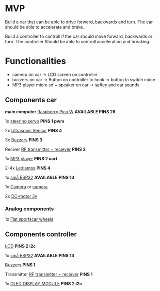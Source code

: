 # MVP
Build a car that can be able to drive forward, backwards and turn. The car should be able to accelerate and brake.

Build a controller to controll if the car should move forward, backwards or turn. The controller Should be able to controll acceleration and
breaking.

# Functionalities
- camera on car -> LCD screen on controller
- buzzers on car -> Button on controller to honk -> button to switch noice
- MP3 player micro sd + speaker on car -> saftey and car sounds
## Components car
**main computer** [Raspberry Pico W](https://www.electrokit.com/raspberry-pi-pico-w) **AVAILABLE PINS 26** 

1x [steering servo](https://www.electrokit.com/hs-55sub-micro-servo) **PINS 1 pwm**

2x [Ultrasonic Sensor](https://www.temu.com/se-en/2-6pcs-hc-sr04p--module-distance-sensor-supports-3-5-5v--handmade-diy-arduino-and-robotics-g-601099948665808.html?_oak_mp_inf=ENDXqOen1ogBGiAxMjQxMzMwNDg1N2U0MTUzOTcxN2ViNjk0YmJmODVhZSDmiIXt5TI%3D&top_gallery_url=https%3A%2F%2Fimg.kwcdn.com%2Fproduct%2Ffancy%2F3888f076-89c6-48fb-bfc8-330f2a5dd5dc.jpg&spec_gallery_id=601099948665808&refer_page_sn=10009&refer_source=0&freesia_scene=2&_oak_freesia_scene=2&_oak_rec_ext_1=Mjc5Nw&_oak_gallery_order=1576806353%2C1738414256%2C53601402%2C1501368188%2C473186167&search_key=arduino%20bluetooth&refer_page_el_sn=200049&refer_page_name=search_result&refer_page_id=10009_1745326584806_1q7gd8ohxl&_x_sessn_id=728xyc0bzm&is_back=1)  **PINS 4**

3x [Buzzers](https://www.temu.com/se-en/10pcs-20pcs-12085-passive-buzzer-12mm-with-42r--mini--buzzers-for-arduino-diy-electronic-projects-3v-12v-g-601099536164571.html?_oak_mp_inf=ENvNz6Km1ogBGiA3OGYwYjNhZjYwYTc0NmQ2YTg1ZTI5ZTljZmZhNTI3MiCwprjs5TI%3D&top_gallery_url=https%3A%2F%2Fimg.kwcdn.com%2Fproduct%2Fopen%2F2023-12-01%2F1701400604914-2ab763b9678140459ed0d0723aa2ae97-goods.jpeg&spec_gallery_id=4063361493&refer_page_sn=10009&refer_source=0&freesia_scene=2&_oak_freesia_scene=2&_oak_rec_ext_1=MTY3MA&_oak_gallery_order=1680982856%2C1830067749%2C1178995882%2C1452031739%2C1926111199&search_key=buzzer&refer_page_el_sn=200049&refer_page_name=search_result&refer_page_id=10009_1745326296622_qcjgue8ml6&_x_sessn_id=728xyc0bzm) **PINS 3**

Reciver [RF transmitter + reciever](https://www.temu.com/se-en/1set-433mhz-rf-transmitter-and-receiver-module-kit-for-arduino-arm-mcu--g-601100149881165.html?_oak_mp_inf=EM3yoceo1ogBGiA5OTQ0NWUxZmIyMzk0YjFhYjY4ZTQwMjQ5Y2Y2YzdjZSDl0oDs5TI%3D&top_gallery_url=https%3A%2F%2Fimg.kwcdn.com%2Fproduct%2Ffancy%2F0cb1a497-22ee-40c6-8797-0456c4f9ae61.jpg&spec_gallery_id=601100149881165&refer_page_sn=10009&refer_source=0&freesia_scene=2&_oak_freesia_scene=2&_oak_rec_ext_1=MTk4MA&_oak_gallery_order=90273639%2C1934513311%2C1138153555%2C2061327865%2C1960921044&search_key=rf%20module&refer_page_el_sn=200049&refer_page_name=search_result&refer_page_id=10009_1745324245458_llxrqyvc69&_x_sessn_id=728xyc0bzm) **PINS 2**

1x [MP3 player](https://www.electrokit.com/mini-mp3-spelare-microsd?gad_source=1&gbraid=0AAAAAD_OrGPTo-T4UPdvbPpy7y46J4vBu&gclid=Cj0KCQjw_JzABhC2ARIsAPe3ynp2VuYpQc2K5YdZGdJp9euzhXEJyWAsl-nr-YZNiS0J1Bv4_424A8QaApcAEALw_wcB) **PINS 2 uart**

2-4x [Ledlamps](https://www.electrokit.com/lysdiodsats-3mm-5-farger-200st?gad_source=1&gbraid=0AAAAAD_OrGPTo-T4UPdvbPpy7y46J4vBu&gclid=Cj0KCQjw_JzABhC2ARIsAPe3ynofBwwC5FIR8Fy4aM-0jqFe18PEio7hexfSB7AsuYfrg649OSlh8joaAivAEALw_wcB) **PINS 4**

1x [små ESP32](https://www.temu.com/se-en/3pcs-esp32-c3-development-board-esp32--development-board-esp32-development-board-g-601100788293620.html?_oak_mp_inf=EPS%2F1%2Feq1ogBGiBjN2E1Nzc4NjM0ODk0ZWU2ODllOGMzMDE0NTJiMTA0MyCO5cjs5TI%3D&top_gallery_url=https%3A%2F%2Fimg.kwcdn.com%2Fproduct%2Ffancy%2Fc9877818-7dfc-4d0e-a68c-14eb0ff6e236.jpg&spec_gallery_id=8286439277&refer_page_sn=10009&refer_source=0&freesia_scene=2&_oak_freesia_scene=2&_oak_rec_ext_1=ODkwMQ&_oak_gallery_order=1003150235%2C1564091167%2C1889864456%2C702269384%2C1708254068&search_key=esp32&refer_page_el_sn=200049&_x_sessn_id=728xyc0bzm&refer_page_name=search_result&refer_page_id=10009_1745326584806_1q7gd8ohxl&is_back=1) **AVAILABLE PINS 13**

1x [Camera](https://www.electrokit.com/arducam-ov7675-0.3mp-640x480px) or [camera](https://www.temu.com/se-en/ov7670-camera-module-0-3mp-vga-with-cmos-sensor-i2c-interface-compatible-with-arduino---dupont-cable-acrylic-stand-ideal-for-robotics-for-smart-cars-1pc-2pcs-g-601099688070986.html?_oak_mp_inf=EMqeh%2Bum1ogBGiA1YTNkYTIwM2E5Y2E0OTc4YmQwYjIzODM1MjZkOTFiMyC5hIzv5TI%3D&top_gallery_url=https%3A%2F%2Fimg.kwcdn.com%2Fproduct%2Fopen%2F2024-09-26%2F1727367618594-396df46ac2684eadb75c9a5f0d0306b2-goods.jpeg&spec_gallery_id=4527707964&refer_page_sn=10009&refer_source=0&freesia_scene=2&_oak_freesia_scene=2&_oak_rec_ext_1=NTA4Nw&_oak_gallery_order=375467475%2C8334240%2C2000458200%2C1498069338%2C490984017&search_key=arduino%20camera&refer_page_el_sn=200049&refer_page_name=search_result&refer_page_id=10009_1745331865011_39q67x5p5a&_x_sessn_id=728xyc0bzm)

2x [DC-motor 3v](https://www.electrokit.com/dc-motor-3v-16500rpm?gad_source=1&gbraid=0AAAAAD_OrGNVyg-NBGVqD79k5RCep_nE-&gclid=Cj0KCQjw_JzABhC2ARIsAPe3ynrbJwN60667soY52DkUJPG9RwjTJb3FqHa7Y_a8XODYTtUuh__DOPEaAhnKEALw_wcB)


### Analog components
1x [Flat sportscar wheels](https://www.amazon.se/BQLZR-4PCS-RC1-Mountain-Pattern/dp/B00LVMTNQ8?crid=2KW9MIDNXUQJL&dib=eyJ2IjoiMSJ9._mOr_V0YBDzLfSQm138RO27mL5AXaYSE0_1PPbVt4F_KGnw2blTjaVpkofCKG27EkF9uAwUitEQMjqFRGCu5v1oeIBTqpATUZ_1HI9mWV_iL9WKc1dmk1C1pVibIDPmwhJxohWRJoCfij8-nHv9dINae6zgFGj316XmILKsZ5aRqLiGJzkDJUsOizHutJCm7oAmPPW8Xy1a0GzVRqbOubqbhuR4Sd6JORam3UoMMqVDzwplBb_4UBo-FtJAj8HIMAxKC61xxCGD_jqUXYTyLm1-lrBDUKEhzG6qhVDp9V7c.oDBJpFzSDFzQ2DZ0hk2KLbzFgGx09mltb3nZUwYTUa0&dib_tag=se&keywords=rc+wheels&qid=1745329995&sprefix=rc+wheels%2Caps%2C87&sr=8-6)


## Components controller 
[LCD](https://www.amazon.se/Freenove-Display-Compatible-Arduino-Raspberry/dp/B0B76YGDV4/ref=asc_df_B0B76YGDV4/?tag=shpngadsglede-21&linkCode=df0&hvadid=603116030375&hvpos=&hvnetw=g&hvrand=16076001894671581682&hvpone=&hvptwo=&hvqmt=&hvdev=c&hvdvcmdl=&hvlocint=&hvlocphy=2752&hvtargid=pla-1982300595807&psc=1&mcid=bc9dd1b08e48365d9b57106b215604fa) **PINS 2 i2c** 

1x [små ESP32](https://www.temu.com/se-en/3pcs-esp32-c3-development-board-esp32--development-board-esp32-development-board-g-601100788293620.html?_oak_mp_inf=EPS%2F1%2Feq1ogBGiBjN2E1Nzc4NjM0ODk0ZWU2ODllOGMzMDE0NTJiMTA0MyCO5cjs5TI%3D&top_gallery_url=https%3A%2F%2Fimg.kwcdn.com%2Fproduct%2Ffancy%2Fc9877818-7dfc-4d0e-a68c-14eb0ff6e236.jpg&spec_gallery_id=8286439277&refer_page_sn=10009&refer_source=0&freesia_scene=2&_oak_freesia_scene=2&_oak_rec_ext_1=ODkwMQ&_oak_gallery_order=1003150235%2C1564091167%2C1889864456%2C702269384%2C1708254068&search_key=esp32&refer_page_el_sn=200049&_x_sessn_id=728xyc0bzm&refer_page_name=search_result&refer_page_id=10009_1745326584806_1q7gd8ohxl&is_back=1) **AVAILABLE PINS 13**

[Buzzers](https://www.temu.com/se-en/10pcs-20pcs-12085-passive-buzzer-12mm-with-42r--mini--buzzers-for-arduino-diy-electronic-projects-3v-12v-g-601099536164571.html?_oak_mp_inf=ENvNz6Km1ogBGiA3OGYwYjNhZjYwYTc0NmQ2YTg1ZTI5ZTljZmZhNTI3MiCwprjs5TI%3D&top_gallery_url=https%3A%2F%2Fimg.kwcdn.com%2Fproduct%2Fopen%2F2023-12-01%2F1701400604914-2ab763b9678140459ed0d0723aa2ae97-goods.jpeg&spec_gallery_id=4063361493&refer_page_sn=10009&refer_source=0&freesia_scene=2&_oak_freesia_scene=2&_oak_rec_ext_1=MTY3MA&_oak_gallery_order=1680982856%2C1830067749%2C1178995882%2C1452031739%2C1926111199&search_key=buzzer&refer_page_el_sn=200049&refer_page_name=search_result&refer_page_id=10009_1745326296622_qcjgue8ml6&_x_sessn_id=728xyc0bzm) **PINS 1**

Transmitter [RF transmitter + reciever](https://www.temu.com/se-en/1set-433mhz-rf-transmitter-and-receiver-module-kit-for-arduino-arm-mcu--g-601100149881165.html?_oak_mp_inf=EM3yoceo1ogBGiA5OTQ0NWUxZmIyMzk0YjFhYjY4ZTQwMjQ5Y2Y2YzdjZSDl0oDs5TI%3D&top_gallery_url=https%3A%2F%2Fimg.kwcdn.com%2Fproduct%2Ffancy%2F0cb1a497-22ee-40c6-8797-0456c4f9ae61.jpg&spec_gallery_id=601100149881165&refer_page_sn=10009&refer_source=0&freesia_scene=2&_oak_freesia_scene=2&_oak_rec_ext_1=MTk4MA&_oak_gallery_order=90273639%2C1934513311%2C1138153555%2C2061327865%2C1960921044&search_key=rf%20module&refer_page_el_sn=200049&refer_page_name=search_result&refer_page_id=10009_1745324245458_llxrqyvc69&_x_sessn_id=728xyc0bzm) **PINS 1**

1x [OLED DISPLAY MODULE](https://www.temu.com/se-en/high-resolution-2-44cm-oled-display-module--128x64-multi-color-options-blue-yellow-white-compatible-with-arduino-esp32--low-power-consumption-g-601099658217397.html?_oak_mp_inf=ELWP6dym1ogBGiBiM2JiOTY0NjRhNzE0YzlhYWFjZjE3ZDY1ZDJiY2M0YyCfsaTu5TI%3D&top_gallery_url=https%3A%2F%2Fimg.kwcdn.com%2Fproduct%2Ffancy%2F906d6f60-bdf2-49af-bd1f-01c0e0d4808c.jpg&spec_gallery_id=601099658217397&refer_page_sn=10009&refer_source=0&freesia_scene=2&_oak_freesia_scene=2&_oak_rec_ext_1=MjQ4MQ&_oak_gallery_order=1128820147%2C1355810711%2C1741569567%2C167608380%2C905988168&search_key=raspberry%20pi%20pico%20screen&refer_page_el_sn=200049&refer_page_name=search_result&refer_page_id=10009_1745328606122_1ps800e7v2&_x_sessn_id=728xyc0bzm&is_back=1) **PINS 2 i2c**
